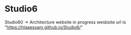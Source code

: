 # Studio6

Studio60 -> Architecture website in progress 
wesbsite url is "https://hlaaessam.github.io/Studio6/" 
